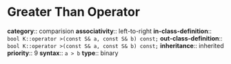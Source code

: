 # Greater Than Operator

**category**:: comparision
**associativity**:: left-to-right
**in-class-definition**:: `bool K::operator >(const S& a, const S& b) const;`
**out-class-definition**:: `bool K::operator >(const S& a, const S& b) const;`
**inheritance**:: inherited
**priority**:: 9
**syntax**:: `a > b`
**type**:: binary
